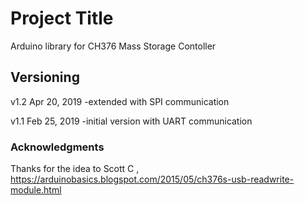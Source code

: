 # Project Title

Arduino library for CH376 Mass Storage Contoller

## Versioning
v1.2 Apr 20, 2019 -extended with SPI communication

v1.1 Feb 25, 2019 -initial version with UART communication

### Acknowledgments

Thanks for the idea to Scott C ,  https://arduinobasics.blogspot.com/2015/05/ch376s-usb-readwrite-module.html
